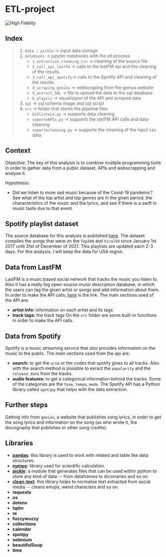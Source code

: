 # ETL-project

![High Fidelity](https://64.media.tumblr.com/da7235613f6fe6292360d74d410ece3b/01bebaf99b141ae6-a4/s500x750/1070b19f89a4cc2c1b3420495fb027fcfb1acc9f.gif)
<!-- “What came first, the music or the misery? People worry about kids playing with guns, or watching violent videos, that some sort of culture of violence will take them over. Nobody worries about kids listening to thousands, literally thousands of songs about heartbreak, rejection, pain, misery and loss. Did I listen to pop music because I was miserable? Or was I miserable because I listened to pop music?"-->

## Index

> 1. `data / pickle` -> input data storage
> 2. `notebooks` -> jupyter notebooks with the etl process
>       - `1_extraction_cleaning_csv` -> cleaning of the source file
>       - `2_call_api_lastfm` -> calls to the lastFM api and the cleaning of the results.
>       - `3_call_api_spotify`-> calls to the Spotify API and cleaning of the results.
>       - `4_scraping_genius` -> webscraping from the genius website
>       - `5_extract_SQL` -> file to upload the data to the sql database
>       - `6_alaysis` -> visualizaion of the API and scraped data
> 3. `sql` -> sql schema image and sql script
> 4. `src` -> folder that stores the pipeline files
>       - `biblioteca.py` -> supports data cleaning
>       - `soporteAPIs.py` -> supports the lastFM API calls and data cleaning
>       - `soportecleaning.py` -> supports the cleaning of the input csv data

## Context

Objective: The key of this analysis is to combine multiple programming tools in order to gather data from a public dataset, APIs and webscrapping and analyse it.

Hypothesis:
- Did we listen to more sad music because of the Covid-19 pandemic? See what of the top artist and top genres are in the given period, the characteristics of the music and the lyrics, and see if there is a swift in music taste due to that event.

## Spotify playlist dataset 

The source database for this analysis is published [here](https://www.kaggle.com/datasets/dhruvildave/spotify-charts). The dataset compiles the songs that were on the `Top200` and `Viral50` since January 1st 2017 until 31st of December of 2021. This playlists are updated each 2-3 days. For this analysis, I will keep the data for USA region.

## Data from LastFM 

LastFM is a music based social network that tracks the music you listen to. Also it has a really big open-source music description database, in which the users can tag the given artist or songs and add information about them. In order to make the API calls, [here](https://ws.audioscrobbler.com/2.0/) is the link. The main sections used of the API are:
- **artist info:** information on each artist and its tags
- **track tags:** the track tags
On the `src` folder are some built-in functions in order to make the API calls.

## Data from Spotify

Spotify is a music streaming service that also provides information on the music to the public.
The main sections used from the api are:
- **search:** to get the `uri`s or the codes that spotify gives to all tracks. Also with the search method is possible to exract the `popularity` and the `release_date` from the tracks.
- **audio features:** to get a categorical information behind the tracks. Some of the categories are the `tone`, `tempo`, `mode`.
The Spotify API has a Python library called `spotipy` that helps with the data extraction.

## Further steps

Getting info from `genius`, a website that publishes song lyrics, in order to get the song lyrics and information on the song (as who wrote it, the discography that publishes or other song credits).

## Libraries

- [**pandas**](https://pypi.org/project/pandas/): this library is used to work with related and table like data structures.
- [**numpy**](https://pypi.org/project/numpy/): library used for scientific calculation.
- [**pickle**](https://docs.python.org/3/library/pickle.html): a module that generates files that can be used within python to store any kind of data -- from dataframes to dicionaries and so on.
- [**clean-text**](https://pypi.org/project/clean-text/): this library helps to normalise text extracted from social media -- cleans emojis, weird characters and so on.
- **requests**
- **os**
- **dotenv**
- **tqdm**
- **re**
- **fuzzywuzzy**
- **collections**
- **calendar**
- **spotipy**
- **selenium**
- **beautifulSoup**
- **time**

<!--Se extrae la siguiente información:
- información de los géneros musicales de las canciones
- información de los génmeros musicales de los artistas
- información sobre los artistas
- información sobre las canciones seleccionadas
    - duración en ms
    - duración en minutos
    - nivel de acústica
    - nivel de energía
    - nivel de instrumentalidad
    - tono de las canciones
    - como de en directo es la grabación
    - nivel de sonido (en dbs)
    - modo (si es mayor/menor)
    - cantidad de "discurso" que hay en un tema -> es decir, si se trata de una pista hablada, recitada...
    - tempo de la cación en bpms
    - valence, una forma de valorar como de positivas son las canciones (cuanto mejor mayor de valence que tengan) o negativas (valor de valence más bajo)
- se extraen las letras
- se analiza el significado de las letras
- se extrae la fecha de publicación de las canciones

El objetivo de este análisis es extraer la información de la lista de los más escuchados. 
- ver los artistas más escuchados por cantidad de streams.
- los géneros más populares por cantidad de streams.
- recorrido de los artistas más escuchados en las listas.
- ver cuales son los géneros más escuchados.
- ver como evoluciona una canción en el top200 a lo largo del tiempo-->
